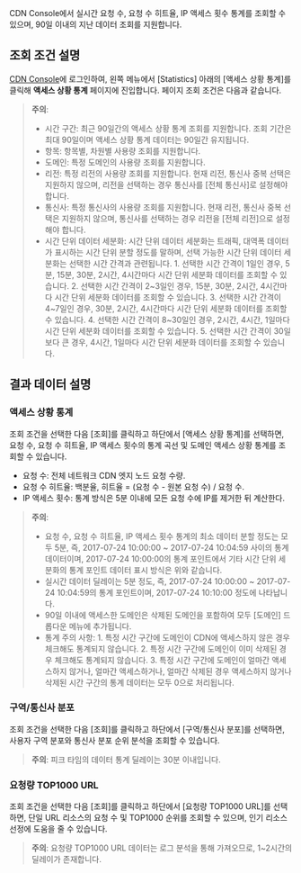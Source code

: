 CDN Console에서 실시간 요청 수, 요청 수 히트율, IP 액세스 횟수 통계를 조회할 수 있으며, 90일 이내의 지난 데이터 조회를 지원합니다.

## 조회 조건 설명
[CDN Console](https://console.cloud.tencent.com/cdn)에 로그인하여, 왼쪽 메뉴에서 [Statistics] 아래의 [액세스 상황 통계]를 클릭해 **액세스 상황 통계** 페이지에 진입합니다. 페이지 조회 조건은 다음과 같습니다.
> **주의**:
> + 시간 구간: 최근 90일간의 액세스 상황 통계 조회를 지원합니다. 조회 기간은 최대 90일이며 액세스 상황 통계 데이터는 90일간 유지됩니다.
> + 항목: 항목별, 차원별 사용량 조회를 지원합니다.
> + 도메인: 특정 도메인의 사용량 조회를 지원합니다.
> + 리전: 특정 리전의 사용량 조회를 지원합니다. 현재 리전, 통신사 중복 선택은 지원하지 않으며, 리전을 선택하는 경우 통신사를 [전체 통신사]로 설정해야 합니다.
> + 통신사: 특정 통신사의 사용량 조회를 지원합니다. 현재 리전, 통신사 중복 선택은 지원하지 않으며, 통신사를 선택하는 경우 리전을 [전체 리전]으로 설정해야 합니다.
> + 시간 단위 데이터 세분화: 시간 단위 데이터 세분화는 트래픽, 대역폭 데이터가 표시하는 시간 단위 분할 정도를 말하며, 선택 가능한 시간 단위 데이터 세분화는 선택한 시간 간격과 관련됩니다.
	1. 선택한 시간 간격이 1일인 경우, 5분, 15분, 30분, 2시간, 4시간마다 시간 단위 세분화 데이터를 조회할 수 있습니다.
	2. 선택한 시간 간격이 2~3일인 경우, 15분, 30분, 2시간, 4시간마다 시간 단위 세분화 데이터를 조회할 수 있습니다.
	3. 선택한 시간 간격이 4~7일인 경우, 30분, 2시간, 4시간마다 시간 단위 세분화 데이터를 조회할 수 있습니다.
	4. 선택한 시간 간격이 8~30일인 경우, 2시간, 4시간, 1일마다 시간 단위 세분화 데이터를 조회할 수 있습니다.
	5. 선택한 시간 간격이 30일보다 큰 경우, 4시간, 1일마다 시간 단위 세분화 데이터를 조회할 수 있습니다.

## 결과 데이터 설명
### 액세스 상황 통계
조회 조건을 선택한 다음 [조회]를 클릭하고 하단에서 [액세스 상황 통계]를 선택하면, 요청 수, 요청 수 히트율, IP 액세스 횟수의 통계 곡선 및 도메인 액세스 상황 통계를 조회할 수 있습니다.
+ 요청 수: 전체 네트워크 CDN 엣지 노드 요청 수량.
+ 요청 수 히트율: 백분율, 히트율 = (요청 수 - 원본 요청 수) / 요청 수.
+ IP 액세스 횟수: 통계 방식은 5분 이내에 모든 요청 수에 IP를 제거한 뒤 계산한다.

> **주의**:
> + 요청 수, 요청 수 히트율, IP 액세스 횟수 통계의 최소 데이터 분할 정도는 모두 5분, 즉, 2017-07-24 10:00:00 ~ 2017-07-24 10:04:59 사이의 통계 데이터이며, 2017-07-24 10:00:00의 통계 포인트에서 기타 시간 단위 세분화의 통계 포인트 데이터 표시 방식은 위와 같습니다.
> + 실시간 데이터 딜레이는 5분 정도, 즉, 2017-07-24 10:00:00 ~ 2017-07-24 10:04:59의 통계 포인트이며, 2017-07-24 10:10:00 정도에 나타납니다.
> + 90일 이내에 액세스한 도메인은 삭제된 도메인을 포함하여 모두 [도메인] 드롭다운 메뉴에 추가됩니다.
> + 통계 주의 사항:
	1. 특정 시간 구간에 도메인이 CDN에 액세스하지 않은 경우 체크해도 통계되지 않습니다.
	2. 특정 시간 구간에 도메인이 이미 삭제된 경우 체크해도 통계되지 않습니다.
	3. 특정 시간 구간에 도메인이 얼마간 액세스하지 않거나, 얼마간 액세스하거나, 얼마간 삭제된 경우 액세스하지 않거나 삭제된 시간 구간의 통계 데이터는 모두 0으로 처리됩니다.

### 구역/통신사 분포
조회 조건을 선택한 다음 [조회]를 클릭하고 하단에서 [구역/통신사 분포]를 선택하면, 사용자 구역 분포와 통신사 분포 순위 분석을 조회할 수 있습니다.
> **주의**:
> 피크 타임의 데이터 통계 딜레이는 30분 이내입니다.

### 요청량 TOP1000 URL
조회 조건을 선택한 다음 [조회]를 클릭하고 하단에서 [요청량 TOP1000 URL]를 선택하면, 단일 URL 리소스의 요청 수 및 TOP1000 순위를 조회할 수 있으며, 인기 리소스 선정에 도움을 줄 수 있습니다.
> **주의**:
> 요청량 TOP1000 URL 데이터는 로그 분석을 통해 가져오므로, 1~2시간의 딜레이가 존재합니다.
